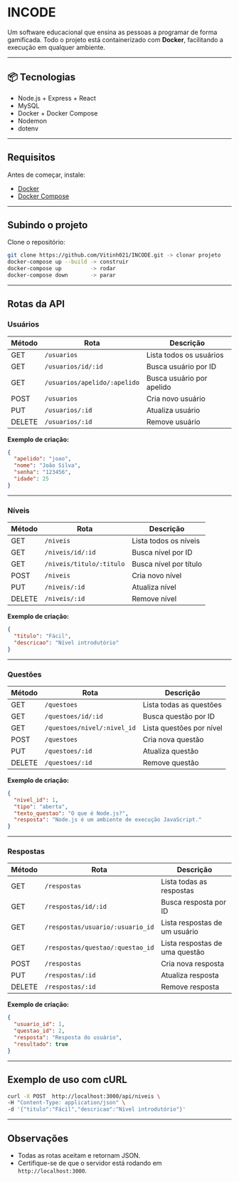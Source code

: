 # INCODE

Um software educacional que ensina as pessoas a programar de forma gamificada. Todo o projeto está containerizado com **Docker**, facilitando a execução em qualquer ambiente.

---

## 📦 Tecnologias

- Node.js + Express + React
- MySQL
- Docker + Docker Compose
- Nodemon
- dotenv

---

## Requisitos

Antes de começar, instale:

- [Docker](https://www.docker.com/)
- [Docker Compose](https://docs.docker.com/compose/)

---

## Subindo o projeto

Clone o repositório:

```bash
git clone https://github.com/Vitinh021/INCODE.git -> clonar projeto
docker-compose up --build -> construir
docker-compose up         -> rodar
docker-compose down       -> parar
```

---

## Rotas da API

### Usuários

| Método | Rota                        | Descrição                |
|--------|-----------------------------|--------------------------|
| GET    | `/usuarios`                 | Lista todos os usuários  |
| GET    | `/usuarios/id/:id`          | Busca usuário por ID     |
| GET    | `/usuarios/apelido/:apelido`| Busca usuário por apelido|
| POST   | `/usuarios`                 | Cria novo usuário        |
| PUT    | `/usuarios/:id`             | Atualiza usuário         |
| DELETE | `/usuarios/:id`             | Remove usuário           |

**Exemplo de criação:**
```json
{
  "apelido": "joao",
  "nome": "João Silva",
  "senha": "123456",
  "idade": 25
}
```

---

### Níveis

| Método | Rota                        | Descrição                |
|--------|-----------------------------|--------------------------|
| GET    | `/niveis`                   | Lista todos os níveis    |
| GET    | `/niveis/id/:id`            | Busca nível por ID       |
| GET    | `/niveis/titulo/:titulo`    | Busca nível por título   |
| POST   | `/niveis`                   | Cria novo nível          |
| PUT    | `/niveis/:id`               | Atualiza nível           |
| DELETE | `/niveis/:id`               | Remove nível             |

**Exemplo de criação:**
```json
{
  "titulo": "Fácil",
  "descricao": "Nível introdutório"
}
```

---

### Questões

| Método | Rota                              | Descrição                    |
|--------|-----------------------------------|------------------------------|
| GET    | `/questoes`                       | Lista todas as questões      |
| GET    | `/questoes/id/:id`                | Busca questão por ID         |
| GET    | `/questoes/nivel/:nivel_id`       | Lista questões por nível     |
| POST   | `/questoes`                       | Cria nova questão            |
| PUT    | `/questoes/:id`                   | Atualiza questão             |
| DELETE | `/questoes/:id`                   | Remove questão               |

**Exemplo de criação:**
```json
{
  "nivel_id": 1,
  "tipo": "aberta",
  "texto_questao": "O que é Node.js?",
  "resposta": "Node.js é um ambiente de execução JavaScript."
}
```

---

### Respostas

| Método | Rota                                  | Descrição                    |
|--------|---------------------------------------|------------------------------|
| GET    | `/respostas`                          | Lista todas as respostas     |
| GET    | `/respostas/id/:id`                   | Busca resposta por ID        |
| GET    | `/respostas/usuario/:usuario_id`      | Lista respostas de um usuário|
| GET    | `/respostas/questao/:questao_id`      | Lista respostas de uma questão|
| POST   | `/respostas`                          | Cria nova resposta           |
| PUT    | `/respostas/:id`                      | Atualiza resposta            |
| DELETE | `/respostas/:id`                      | Remove resposta              |

**Exemplo de criação:**
```json
{
  "usuario_id": 1,
  "questao_id": 2,
  "resposta": "Resposta do usuário",
  "resultado": true
}
```

---

## Exemplo de uso com cURL

```bash
curl -X POST  http://localhost:3000/api/niveis \
-H "Content-Type: application/json" \
-d '{"titulo":"Fácil","descricao":"Nível introdutório"}'
```

---

## Observações

- Todas as rotas aceitam e retornam JSON.
- Certifique-se de que o servidor está rodando em `http://localhost:3000`.

